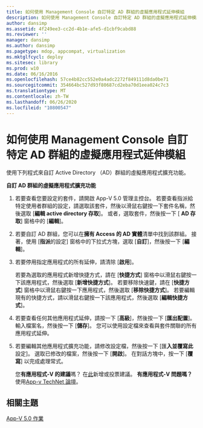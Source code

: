 ```yaml
---
title: 如何使用 Management Console 自訂特定 AD 群組的虛擬應用程式延伸模組
description: 如何使用 Management Console 自訂特定 AD 群組的虛擬應用程式延伸模組
author: dansimp
ms.assetid: 4f249ee3-cc2d-4b1e-afe5-d1cbf9cabd88
ms.reviewer: ''
manager: dansimp
ms.author: dansimp
ms.pagetype: mdop, appcompat, virtualization
ms.mktglfcycl: deploy
ms.sitesec: library
ms.prod: w10
ms.date: 06/16/2016
ms.openlocfilehash: 57ce4b82cc552e0a4adc2272f849111d8da0be71
ms.sourcegitcommit: 354664bc527d93f80687cd2eba70d1eea024c7c3
ms.translationtype: MT
ms.contentlocale: zh-TW
ms.lasthandoff: 06/26/2020
ms.locfileid: "10800547"
---
```

# 如何使用 Management Console 自訂特定 AD 群組的虛擬應用程式延伸模組


使用下列程式來自訂 Active Directory （AD）群組的虛擬應用程式擴充功能。

**自訂 AD 群組的虛擬應用程式擴充功能**

1.  若要查看您要設定的套件，請開啟 App-V 5.0 管理主控台。 若要查看指派給特定使用者群組的設定，請選取該套件，然後以滑鼠右鍵按一下套件名稱，然後選取 [**編輯 active directory 存取**]。 或者，選取套件，然後按一下 [ **AD 存取**] 窗格中的 [**編輯**]。

2.  若要自訂 AD 群組，您可以在**擁有 Access 的 AD 實體**清單中找到該群組。 接著，使用 [**指派**的設定] 窗格中的下拉式方塊，選取 [**自訂**]，然後按一下 [**編輯**]。

3.  若要停用指定應用程式的所有延伸，請清除 [**啟用**]。

    若要為選取的應用程式新增快捷方式，請在 [**快捷方式**] 窗格中以滑鼠右鍵按一下該應用程式，然後選取 [**新增快捷方式**]。 若要移除快速鍵，請在 [**快捷方式**] 窗格中以滑鼠右鍵按一下應用程式，然後選取 [**移除快捷方式**]。 若要編輯現有的快捷方式，請以滑鼠右鍵按一下該應用程式，然後選取 [**編輯快捷方式**]。

4.  若要查看任何其他應用程式延伸，請按一下 [**高級**]，然後按一下 [**匯出配置**]。 輸入檔案名，然後按一下 [**儲存**]。 您可以使用設定檔來查看與套件關聯的所有應用程式延伸。

5.  若要編輯其他應用程式擴充功能，請修改設定檔，然後按一下 [匯**入並覆寫此**設定]。 選取已修改的檔案，然後按一下 [**開啟**]。 在對話方塊中，按一下 [**覆寫**] 以完成處理常式。

    您**有應用程式-V 的建議**嗎？ 在[此](http://appv.uservoice.com/forums/280448-microsoft-application-virtualization)新增或投票建議。 **有應用程式-V 問題嗎？** 使用[App-v TechNet 論壇](https://social.technet.microsoft.com/Forums/home?forum=mdopappv)。

## 相關主題


[App-V 5.0 作業](operations-for-app-v-50.md)

 

 





